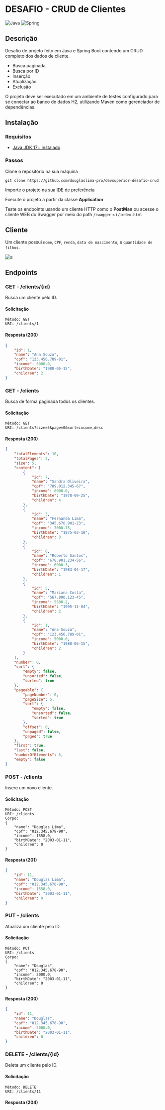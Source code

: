 # DESAFIO - CRUD de Clientes
![Java](https://img.shields.io/badge/java-%23ED8B00.svg?style=for-the-badge&logo=openjdk&logoColor=white)
![Spring](https://img.shields.io/badge/spring-%236DB33F.svg?style=for-the-badge&logo=spring&logoColor=white)

## Descrição

Desafio de projeto feito em Java e Spring Boot contendo um CRUD completo dos dados de cliente.

- Busca paginada
- Busca por ID
- Inserção
- Atualização
- Exclusão

O projeto deve ser executado em um ambiente de testes configurado para se conectar ao banco de dados H2, utilizando Maven como gerenciador de dependências.

## Instalação

### Requisitos

- [Java JDK 17+ instalado](https://www.oracle.com/br/java/technologies/downloads/)

### Passos

Clone o repositório na sua máquina

```
git clone https://github.com/douglaslima-pro/devsuperior-desafio-crud
```

Importe o projeto na sua IDE de preferência

Execute o projeto a partir da classe **Application**

Teste os endpoints usando um cliente HTTP como o **PostMan** ou acesse o cliente WEB do Swagger por meio do path `/swagger-ui/index.html`

## Cliente

Um cliente possui `nome`, `CPF`, `renda`, `data de nascimento`, e `quantidade de filhos`.

![a](img/client.png)

## Endpoints

### GET - /clients/{id}

Busca um cliente pelo ID.

#### Solicitação

```
Método: GET
URI: /clients/1
```

#### Resposta (200)

```json
{
    "id": 1,
    "name": "Ana Souza",
    "cpf": "123.456.789-01",
    "income": 5000.0,
    "birthDate": "1980-05-15",
    "children": 2
}
```

### GET - /clients

Busca de forma paginada todos os clientes.

#### Solicitação

```
Método: GET
URI: /clients?size=5&page=0&sort=income,desc
```

#### Resposta (200)

```json
{
    "totalElements": 10,
    "totalPages": 2,
    "size": 5,
    "content": [
        {
            "id": 7,
            "name": "Sandra Oliveira",
            "cpf": "789.012.345-67",
            "income": 8000.0,
            "birthDate": "1978-09-25",
            "children": 4
        },
        {
            "id": 3,
            "name": "Fernanda Lima",
            "cpf": "345.678.901-23",
            "income": 7000.75,
            "birthDate": "1975-03-10",
            "children": 3
        },
        {
            "id": 6,
            "name": "Roberto Santos",
            "cpf": "678.901.234-56",
            "income": 6000.3,
            "birthDate": "1983-04-17",
            "children": 1
        },
        {
            "id": 5,
            "name": "Mariana Costa",
            "cpf": "567.890.123-45",
            "income": 5500.2,
            "birthDate": "1995-11-04",
            "children": 2
        },
        {
            "id": 1,
            "name": "Ana Souza",
            "cpf": "123.456.789-01",
            "income": 5000.0,
            "birthDate": "1980-05-15",
            "children": 2
        }
    ],
    "number": 0,
    "sort": {
        "empty": false,
        "unsorted": false,
        "sorted": true
    },
    "pageable": {
        "pageNumber": 0,
        "pageSize": 5,
        "sort": {
            "empty": false,
            "unsorted": false,
            "sorted": true
        },
        "offset": 0,
        "unpaged": false,
        "paged": true
    },
    "first": true,
    "last": false,
    "numberOfElements": 5,
    "empty": false
}
```

### POST - /clients

Insere um novo cliente.

#### Solicitação

```
Método: POST
URI: /clients
Corpo:
{
	"name": "Douglas Lima",
    "cpf": "012.345.678-90",
    "income": 1558.0,
    "birthDate": "2003-01-11",
    "children": 0
}
```

#### Resposta (201)

```json
{
    "id": 11,
    "name": "Douglas Lima",
    "cpf": "012.345.678-90",
    "income": 1558.0,
    "birthDate": "2003-01-11",
    "children": 0
}
```

### PUT - /clients

Atualiza um cliente pelo ID.

#### Solicitação

```
Método: PUT
URI: /clients
Corpo:
{
	"name": "Douglas",
    "cpf": "012.345.678-90",
    "income": 2000.0,
    "birthDate": "2003-01-11",
    "children": 0
}
```

#### Resposta (200)

```json
{
    "id": 11,
    "name": "Douglas",
    "cpf": "012.345.678-90",
    "income": 2000.0,
    "birthDate": "2003-01-11",
    "children": 0
}
```

### DELETE - /clients/{id}

Deleta um cliente pelo ID.

#### Solicitação

```
Método: DELETE
URI: /clients/11
```

#### Resposta (204)

```

```

